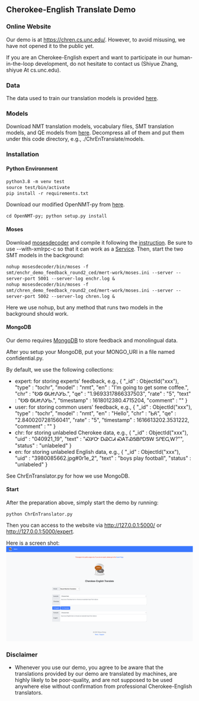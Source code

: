 ## Cherokee-English Translate Demo

### Online Website
Our demo is at https://chren.cs.unc.edu/. 
However, to avoid misusing, we have not opened it to the public yet. 

If you are an Cherokee-English expert and want to participate in our human-in-the-loop development,
do not hesitate to contact us (Shiyue Zhang, shiyue At cs.unc.edu).

### Data
The data used to train our translation models is provided [here](https://github.com/ZhangShiyue/ChrEn/tree/main/data/demo/04112021).


### Models
Download NMT translation models, 
vocabulary files,
SMT translation models, 
and QE models from [here](https://drive.google.com/drive/folders/1XjYPp3YV-GL2WXGrFIVSXNxidY3yKv2y?usp=sharing).
Decompress all of them and put them under this code directory, e.g., ./ChrEnTranslate/models.

### Installation

#### Python Environment
```
python3.8 -m venv test
source test/bin/activate
pip install -r requirements.txt
```

Download our modified OpenNMT-py from [here](https://github.com/ZhangShiyue/ChrEn/tree/main/code/OpenNMT-py).
```
cd OpenNMT-py; python setup.py install
```

#### Moses
Download [mosesdecoder](https://github.com/moses-smt/mosesdecoder) and compile it 
following the [instruction](http://www.statmt.org/moses/?n=Development.GetStarted). 
Be sure to use --with-xmlrpc-c so that it can work as a [Service](http://www.statmt.org/moses/?n=Advanced.Moses).
Then, start the two SMT models in the background:
```
nohup mosesdecoder/bin/moses -f smt/enchr_demo_feedback_round2_ced/mert-work/moses.ini --server --server-port 5001 --server-log enchr.log &
nohup mosesdecoder/bin/moses -f smt/chren_demo_feedback_round2_ced/mert-work/moses.ini --server --server-port 5002 --server-log chren.log &
```
Here we use nohup, but any method that runs two models in the background should work.

#### MongoDB
Our demo requires [MongoDB](https://www.mongodb.com/) to store feedback and monolingual data.

After you setup your MongoDB, put your MONGO_URI in a file named confidential.py.

By default, we use the following collections:
* expert: for storing experts' feedback, 
e.g., { "_id" : ObjectId("xxx"), "type" : "tochr", "model" : "nmt", "en" : "I'm going to get some coffee.", "chr" : "ᎧᏫ ᏫᏓᏥᏁᎩᏏ.", "qe" : "1.9693317866337503", "rate" : "5", "text" : "ᎧᏫ ᏫᏓᏥᏁᎩᏏ.", "timestamp" : 1618012380.4715204, "comment" : "" }
* user: for storing common users' feedback, e.g., { "_id" : ObjectId("xxx"), "type" : "tochr", "model" : "nmt", "en" : "Hello", "chr" : "ᏏᏲ", "qe" : "2.840020728156041", "rate" : "5", "timestamp" : 1616613202.3531222, "comment" : "" }
* chr: for storing unlabeled Cherokee data, e.g., { "_id" : ObjectId("xxx"), "uid" : "040921_19", "text" : "ᏍᎩᏅ ᎠᏯᏨᏗ ᏍᎪᎢᏯᎦᏴᎵᎠᏕᎳ ᏚᎵᎬᏩᎳ?\"", "status" : "unlabeled" }
* en: for storing unlabeled English data, e.g., { "_id" : ObjectId("xxx"), "uid" : "3980085662.jpg#0r1e_2", "text" : "boys play football", "status" : "unlabeled" }

See ChrEnTranslator.py for how we use MongoDB.


#### Start
After the preparation above, simply start the demo by running:
```
python ChrEnTranslator.py 
```
Then you can access to the website via http://127.0.0.1:5000/ or http://127.0.0.1:5000/expert.

Here is a screen shot:
![Demo](static/demo.png)


### Disclaimer
* Whenever you use our demo, you agree to be aware that the translations provided by our demo are translated by machines, 
are highly likely to be poor-quality, and are not supposed to be used anywhere else without confirmation from professional 
Cherokee-English translators.